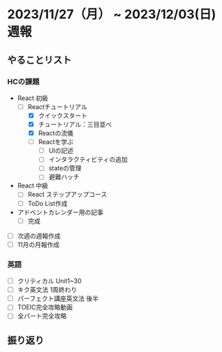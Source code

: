 # 2023/11/27（月） ~ 2023/12/03(日) 週報

## やることリスト

### HCの課題

- React 初級
  - [ ] Reactチュートリアル
    - [x] クイックスタート
    - [x] チュートリアル：三目並べ
    - [x] Reactの流儀
    - [ ] Reactを学ぶ
      - [ ] UIの記述
      - [ ] インタラクティビティの追加
      - [ ] stateの管理
      - [ ] 避難ハッチ

- React 中級
  - [ ] React ステップアップコース
  - [ ] ToDo List作成

- アドベントカレンダー用の記事
  - [ ] 完成

- [ ] 次週の週報作成
- [ ] 11月の月報作成

### 英語

- [ ] クリティカル Unit1~30
- [ ] キク英文法 1周終わり
- [ ] パーフェクト講座英文法 後半
- [ ] TOEIC完全攻略動画
- [ ] 全パート完全攻略

## 振り返り
